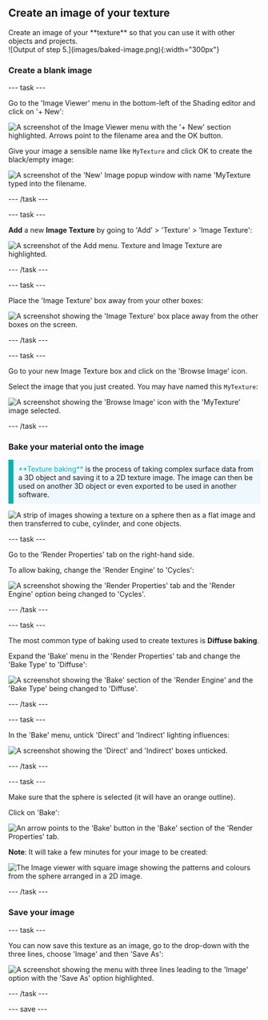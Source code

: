 ## Create an image of your texture

<div style="display: flex; flex-wrap: wrap">
<div style="flex-basis: 200px; flex-grow: 1; margin-right: 15px;">
Create an image of your **texture** so that you can use it with other objects and projects.
</div>
<div>
![Output of step 5.](images/baked-image.png){:width="300px"}
</div>
</div>

### Create a blank image

--- task ---

Go to the 'Image Viewer' menu in the bottom-left of the Shading editor and click on '+ New': 

![A screenshot of the Image Viewer menu with the '+ New' section highlighted. Arrows point to the filename area and the OK button.](images/image-viewer.png)

Give your image a sensible name like `MyTexture` and click OK to create the black/empty image: 

![A screenshot of the 'New' Image popup window with name 'MyTexture typed into the filename.](images/new-image.png)

--- /task ---

--- task ---

**Add** a new **Image Texture** by going to 'Add' > 'Texture' > 'Image Texture':

![A screenshot of the Add menu. Texture and Image Texture are highlighted.](images/image-texture.png)

--- /task ---

--- task ---

Place the 'Image Texture' box away from your other boxes:

![A screenshot showing the 'Image Texture' box place away from the other boxes on the screen.](images/place-texture.png)

--- /task ---

--- task ---

Go to your new Image Texture box and click on the 'Browse Image' icon.

Select the image that you just created. You may have named this `MyTexture`:

![A screenshot showing the 'Browse Image' icon with the 'MyTexture' image selected.](images/add-mytexture.png)

--- /task ---

### Bake your material onto the image

<p style="border-left: solid; border-width:10px; border-color: #0faeb0; background-color: aliceblue; padding: 10px;">
<span style="color: #0faeb0">**Texture baking**</span> is the process of taking complex surface data from a 3D object and saving it to a 2D texture image. The image can then be used on another 3D object or even exported to be used in another software.

![A strip of images showing a texture on a sphere then as a flat image and then transferred to cube, cylinder, and cone objects.](images/texture-baking.png)
</p>

--- task ---

Go to the 'Render Properties' tab on the right-hand side. 

To allow baking, change the 'Render Engine' to 'Cycles':

![A screenshot showing the 'Render Properties' tab and the 'Render Engine' option being changed to 'Cycles'.](images/render-engine.png)

--- /task ---

--- task ---

The most common type of baking used to create textures is **Diffuse baking**. 

Expand the 'Bake' menu in the 'Render Properties' tab and change the 'Bake Type' to 'Diffuse':

![A screenshot showing the 'Bake' section of the 'Render Engine' and the 'Bake Type' being changed to 'Diffuse'.](images/diffuse-bake.png)

--- /task ---

--- task ---

In the 'Bake' menu, untick 'Direct' and 'Indirect' lighting influences:

![A screenshot showing the 'Direct' and 'Indirect' boxes unticked.](images/untick.png)

--- /task ---

--- task ---

Make sure that the sphere is selected (it will have an orange outline). 

Click on 'Bake':

![An arrow points to the 'Bake' button in the 'Bake' section of the 'Render Properties' tab.](images/bake.png)

**Note**: It will take a few minutes for your image to be created: 

![The Image viewer with square image showing the patterns and colours from the sphere arranged in a 2D image.](images/baked-image.png)

--- /task ---

### Save your image

--- task ---

You can now save this texture as an image, go to the drop-down with the three lines, choose 'Image' and then 'Save As':

![A screenshot showing the menu with three lines leading to the 'Image' option with the 'Save As' option highlighted.](images/save-texture.png)

--- /task ---

--- save ---